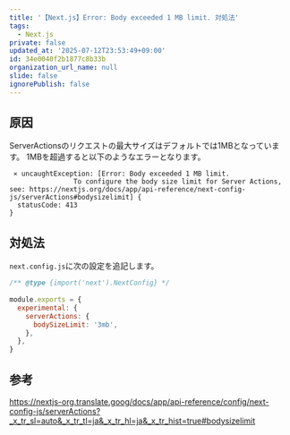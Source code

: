 ```yaml
---
title: '【Next.js】Error: Body exceeded 1 MB limit. 対処法'
tags:
  - Next.js
private: false
updated_at: '2025-07-12T23:53:49+09:00'
id: 34e0040f2b1877c8b33b
organization_url_name: null
slide: false
ignorePublish: false
---
```

## 原因

ServerActionsのリクエストの最大サイズはデフォルトでは1MBとなっています。
1MBを超過すると以下のようなエラーとなります。

```terminal
 ⨯ uncaughtException: [Error: Body exceeded 1 MB limit.
                To configure the body size limit for Server Actions, see: https://nextjs.org/docs/app/api-reference/next-config-js/serverActions#bodysizelimit] {
  statusCode: 413
}
```

## 対処法

`next.config.js`に次の設定を追記します。

```javascript
/** @type {import('next').NextConfig} */
 
module.exports = {
  experimental: {
    serverActions: {
      bodySizeLimit: '3mb',
    },
  },
}
```

## 参考

https://nextjs-org.translate.goog/docs/app/api-reference/config/next-config-js/serverActions?_x_tr_sl=auto&_x_tr_tl=ja&_x_tr_hl=ja&_x_tr_hist=true#bodysizelimit

